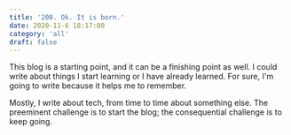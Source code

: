 ```yaml
---
title: '200. Ok. It is born.'
date: 2020-11-6 18:17:00
category: 'all'
draft: false
---
```


This blog is a starting point, and it can be a finishing point as well.
I could write about things I start learning or I have already learned.
For sure, I'm going to write because it helps me to remember.

Mostly, I write about tech, from time to time about something else.
The preeminent challenge is to start the blog; the consequential challenge is to keep going.
